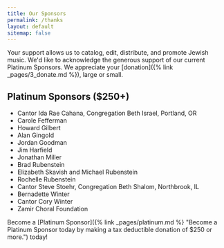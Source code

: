 ```yaml
---
title: Our Sponsors
permalink: /thanks
layout: default
sitemap: false
---
```


Your support allows us to catalog, edit, distribute, and promote Jewish music.
We'd like to acknowledge the generous support of our current Platinum Sponsors. We appreciate your [donation]({% link _pages/3_donate.md %}), large or small.

## Platinum Sponsors ($250+)

- Cantor Ida Rae Cahana, Congregation Beth Israel, Portland, OR
- Carole Fefferman
- Howard Gilbert
- Alan Gingold
- Jordan Goodman
- Jim Harfield
- Jonathan Miller
- Brad Rubenstein
- Elizabeth Skavish and Michael Rubenstein
- Rochelle Rubenstein
- Cantor Steve Stoehr, Congregation Beth Shalom, Northbrook, IL
- Bernadette Winter
- Cantor Cory Winter
- Zamir Choral Foundation

Become a [Platinum Sponsor]({% link _pages/platinum.md %} "Become a Platinum
Sponsor today by making a tax deductible donation of $250 or more.") today!
